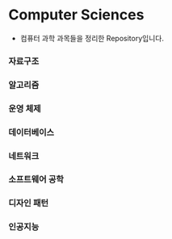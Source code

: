 # Computer Sciences  

- 컴퓨터 과학 과목들을 정리한 Repository입니다.  

[자료구조]: https://github.com/daehoon12/computer_science/tree/master/Data%20Structure  
[알고리즘]: https://github.com/daehoon12/computer_science/tree/master/Algorithm 
[운영 체제]: https://github.com/daehoon12/computer_science/tree/master/Operating%20System  
[데이터베이스]: https://github.com/daehoon12/computer_science/tree/master/Database  
[네트워크]: https://github.com/daehoon12/computer_science/tree/master/Computer%20Network    
[소프트웨어 공학]: https://github.com/daehoon12/computer_science  
[인공지능]: https://github.com/daehoon12/computer_science/tree/master/Artificial%20Intelligence    
[디자인 패턴]: https://github.com/daehoon12/computer_science/tree/master/Design%20Pattern  

### 자료구조   
### 알고리즘   
### 운영 체제   
### 데이터베이스   
### 네트워크   
### 소프트웨어 공학
### 디자인 패턴   
### 인공지능   


 
 
 

